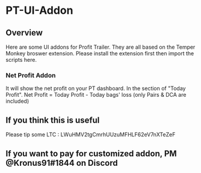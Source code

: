 # PT-UI-Addon
## Overview
  Here are some UI addons for Profit Trailer. They are all based on the Temper Monkey broswer extension.
  Please install the extension first then import the scripts here.
### Net Profit Addon
   It will show the net profit on your PT dashboard. In the section of "Today Profit".
   Net Profit = Today Profit - Today bags' loss (only Pairs & DCA are included)
   
## If you think this is useful
  Please tip some LTC : LWuHMV2tgCmrhUUzuMFHLF62eV7nXTeZeF
## If you want to pay for customized addon, PM @Kronus91#1844 on Discord
